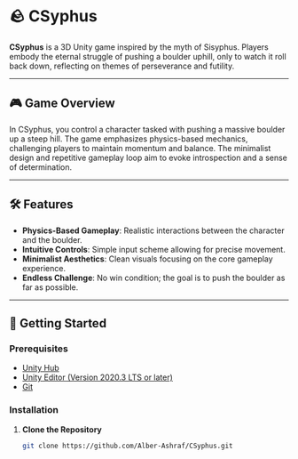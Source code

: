 # 🪨 CSyphus

**CSyphus** is a 3D Unity game inspired by the myth of Sisyphus. Players embody the eternal struggle of pushing a boulder uphill, only to watch it roll back down, reflecting on themes of perseverance and futility.

---

## 🎮 Game Overview

In CSyphus, you control a character tasked with pushing a massive boulder up a steep hill. The game emphasizes physics-based mechanics, challenging players to maintain momentum and balance. The minimalist design and repetitive gameplay loop aim to evoke introspection and a sense of determination.

---

## 🛠️ Features

- **Physics-Based Gameplay**: Realistic interactions between the character and the boulder.
- **Intuitive Controls**: Simple input scheme allowing for precise movement.
- **Minimalist Aesthetics**: Clean visuals focusing on the core gameplay experience.
- **Endless Challenge**: No win condition; the goal is to push the boulder as far as possible.

---

## 🚀 Getting Started

### Prerequisites

- [Unity Hub](https://unity.com/download)
- [Unity Editor (Version 2020.3 LTS or later)](https://unity.com/releases/editor)
- [Git](https://git-scm.com/downloads)

### Installation

1. **Clone the Repository**

   ```bash
   git clone https://github.com/Alber-Ashraf/CSyphus.git
